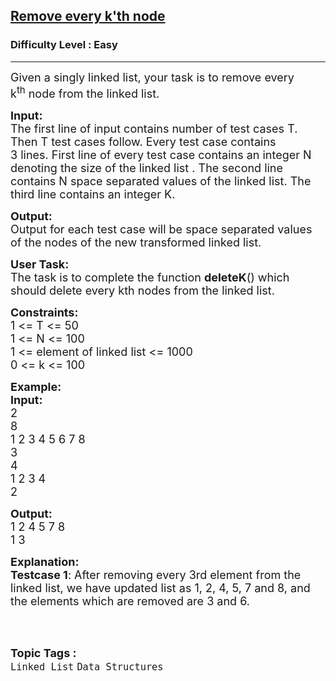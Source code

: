 <h2><a href="https://www.geeksforgeeks.org/problems/remove-every-kth-node/1?page=2&category=Linked%20List&difficulty=Easy&sortBy=submissions">Remove every k'th node</a></h2><h3>Difficulty Level : Easy</h3><hr><div class="problems_problem_content__Xm_eO"><p><span style="font-size:18px">Given a singly linked list, your task is to remove every k<sup>th</sup>&nbsp;node from the linked list.</span></p>

<p><span style="font-size:18px"><strong>Input:</strong><br>
The first line of input contains number of test cases T. Then T test cases follow. Every test case contains 3&nbsp;lines.&nbsp;First line of every test case contains an integer N denoting the size of the linked list . The second line contains N space separated values of the linked list. The third line contains an integer K.</span></p>

<p><span style="font-size:18px"><strong>Output:</strong><br>
Output for each test case will be space separated values of the&nbsp;nodes of the new transformed linked list.</span></p>

<p><span style="font-size:18px"><strong>User Task:</strong><br>
The task is to complete the function&nbsp;<strong>deleteK</strong>() which should delete every kth nodes from the linked list.</span></p>

<p><span style="font-size:18px"><strong>Constraints:</strong><br>
1 &lt;= T &lt;= 50<br>
1 &lt;= N &lt;= 100<br>
1 &lt;= element of linked list &lt;= 1000<br>
0 &lt;= k &lt;= 100</span></p>

<p><span style="font-size:18px"><strong>Example:<br>
Input:</strong><br>
2<br>
8<br>
1 2 3 4 5 6 7 8<br>
3<br>
4<br>
1 2 3 4<br>
2</span></p>

<p><span style="font-size:18px"><strong>Output:</strong><br>
1 2 4 5 7 8<br>
1 3</span></p>

<p><span style="font-size:18px"><strong>Explanation:<br>
Testcase 1</strong>: After removing every 3rd element from the linked list, we have updated list as 1, 2, 4, 5, 7 and 8, and the elements which are removed are 3 and 6.</span><br>
&nbsp;</p>
</div><br><p><span style=font-size:18px><strong>Topic Tags : </strong><br><code>Linked List</code>&nbsp;<code>Data Structures</code>&nbsp;